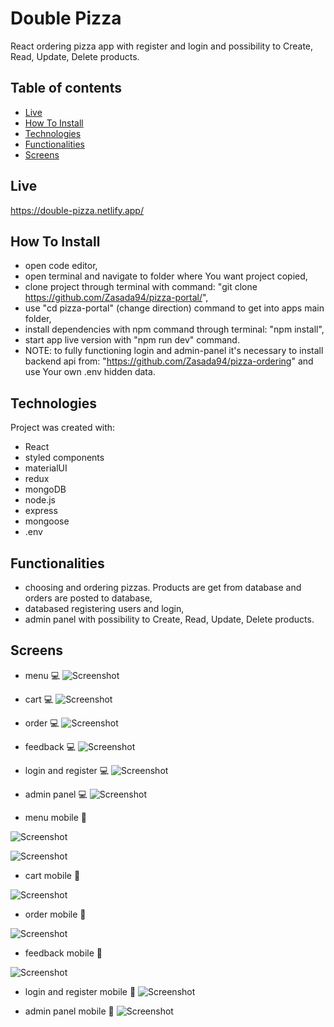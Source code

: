 # Double Pizza
React ordering pizza app with register and login and possibility to Create, Read, Update, Delete products.

## Table of contents
- [Live](#live)
- [How To Install](#how-to-install)
- [Technologies](#technologies)
- [Functionalities](#functionalities)
- [Screens](#screens)

## Live
https://double-pizza.netlify.app/

## How To Install

- open code editor,
- open terminal and navigate to folder where You want project copied,
- clone project through terminal with command: "git clone https://github.com/Zasada94/pizza-portal/",
- use "cd pizza-portal" (change direction) command to get into apps main folder,
- install dependencies with npm command through terminal: "npm install",
- start app live version with "npm run dev" command.
- NOTE: to fully functioning login and admin-panel it's necessary to install backend api from: "https://github.com/Zasada94/pizza-ordering" and use Your own .env hidden data.
  
## Technologies

Project was created with:

- React
- styled components
- materialUI
- redux
- mongoDB
- node.js
- express
- mongoose
- .env

## Functionalities

- choosing and ordering pizzas. Products are get from database and orders are posted to database,
- databased registering users and login,
- admin panel with possibility to Create, Read, Update, Delete products.

## Screens
* menu :computer:
![Screenshot](./src/images/screenshots/Screenshot_4.jpg)

* cart :computer:
![Screenshot](./src/images/screenshots/Screenshot_5.jpg)

* order :computer:
![Screenshot](./src/images/screenshots/Screenshot_6.jpg)

* feedback :computer:
![Screenshot](./src/images/screenshots/Screenshot_7.jpg)

* login and register :computer:
![Screenshot](./src/images/screenshots/Screenshot_1.jpg)

* admin panel :computer:
![Screenshot](./src/images/screenshots/Screenshot_2.jpg)

* menu mobile :iphone:   
  
![Screenshot](./src/images/screenshots/Screenshot_8.jpg)

![Screenshot](./src/images/screenshots/Screenshot_9.jpg)

* cart mobile :iphone:   
  
![Screenshot](./src/images/screenshots/Screenshot_10.jpg)

* order mobile :iphone:   
  
![Screenshot](./src/images/screenshots/Screenshot_11.jpg)

* feedback mobile :iphone:   
  
![Screenshot](./src/images/screenshots/Screenshot_12.jpg)

* login and register mobile :iphone:
![Screenshot](./src/images/screenshots/Screenshot_15.jpg)

* admin panel mobile :iphone:
![Screenshot](./src/images/screenshots/Screenshot_3.jpg)
